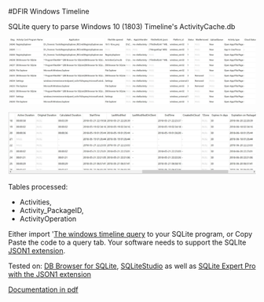 <!-- saved from url=(0023) https://github.com/kacos2000/WindowsTimeline --> 
#DFIR Windows Timeline 

SQLite query to parse Windows 10 (1803) Timeline's ActivityCache.db


![Preview1](Preview1.jpg)

![Preview2](Preview2.jpg)


Tables processed:

- Activities,
- Activity_PackageID,
- ActivityOperation

Either import '[The windows timeline query](WindowsTimeline.sql) to your SQLite program, or Copy Paste the code to a query tab.
Your software needs to support the SQLIte [JSON1 extension](https://www.sqlite.org/json1.html).

Tested on:
[DB Browser for SQLite](http://sqlitebrowser.org/),
[SQLiteStudio](https://sqlitestudio.pl/index.rvt) as well as
[SQLite Expert Pro with the JSON1 extension](http://www.sqliteexpert.com/extensions/)

[Documentation in pdf](WindowsTimeline.pdf)
